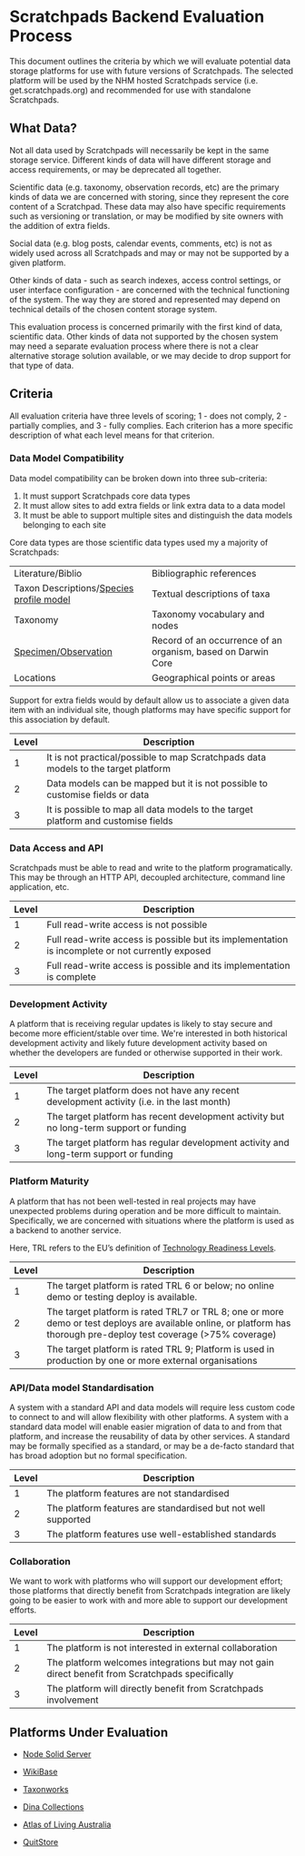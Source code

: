 # Scratchpads Backend Evaluation Process

This document outlines the criteria by which we will evaluate potential data storage platforms for use with future versions of Scratchpads. The selected platform will be used by the NHM hosted Scratchpads service (i.e. get.scratchpads.org) and recommended for use with standalone Scratchpads.

## What Data?

Not all data used by Scratchpads will necessarily be kept in the same storage service. Different kinds of data will have different storage and access requirements, or may be deprecated all together.

Scientific data (e.g. taxonomy, observation records, etc) are the primary kinds of data we are concerned with storing, since they represent the core content of a Scratchpad. These data may also have specific requirements such as versioning or translation, or may be modified by site owners with the addition of extra fields.

Social data (e.g. blog posts, calendar events, comments, etc) is not as widely used across all Scratchpads and may or may not be supported by a given platform.

Other kinds of data - such as search indexes, access control settings, or user interface configuration - are concerned with the technical functioning of the system. The way they are stored and represented may depend on technical details of the chosen content storage system.

This evaluation process is concerned primarily with the first kind of data, scientific data. Other kinds of data not supported by the chosen system may need a separate evaluation process where there is not a clear alternative storage solution available, or we may decide to drop support for that type of data.

## Criteria

All evaluation criteria have three levels of scoring; 1 - does not comply, 2 - partially complies, and 3 - fully complies. Each criterion has a more specific description of what each level means for that criterion.

### Data Model Compatibility

Data model compatibility can be broken down into three sub-criteria:

1. It must support Scratchpads core data types
2. It must allow sites to add extra fields or link extra data to a data model
3. It must be able to support multiple sites and distinguish the data models belonging to each site

Core data types are those scientific data types used my a majority of Scratchpads:

| | |
|-|-|
|Literature/Biblio|Bibliographic references|
|Taxon Descriptions/[Species profile model](https://tdwg.github.io/ontology/ontology/voc/SpeciesProfileModel.rdf)|Textual descriptions of taxa|
|Taxonomy|Taxonomy vocabulary and nodes|
|[Specimen/Observation](https://dwc.tdwg.org/terms/)|Record of an occurrence of an organism, based on Darwin Core|
|Locations|Geographical points or areas|

Support for extra fields would by default allow us to associate a given data item with an individual site,
though platforms may have specific support for this association by default.


|Level|Description|
|-|-|
|1|It is not practical/possible to map Scratchpads data models to the target platform|
|2|Data models can be mapped but it is not possible to customise fields or data|
|3|It is possible to map all data models to the target platform and customise fields|

### Data Access and API

Scratchpads must be able to read and write to the platform programatically.
This may be through an HTTP API, decoupled architecture, command line application, etc.

|Level|Description|
|-|-|
|1|Full read-write access is not possible|
|2|Full read-write access is possible but its implementation is incomplete or not currently exposed|
|3|Full read-write access is possible and its implementation is complete|

### Development Activity

A platform that is receiving regular updates is likely to stay secure and become more efficient/stable over time.
We're interested in both historical development activity and likely future development activity based on whether
the developers are funded or otherwise supported in their work.


|Level|Description|
|-|-|
|1|The target platform does not have any recent development activity (i.e. in the last month)|
|2|The target platform has recent development activity but no long-term support or funding|
|3|The target platform has regular development activity and long-term support or funding|


### Platform Maturity

A platform that has not been well-tested in real projects may have unexpected problems during operation and be more difficult to maintain. Specifically, we are concerned with situations where the platform is used as a backend to another service.

Here, TRL refers to the EU’s definition of [Technology Readiness Levels](https://ec.europa.eu/research/participants/data/ref/h2020/wp/2014_2015/annexes/h2020-wp1415-annex-g-trl_en.pdf).



|Level|Description|
|-|-|
|1|The target platform is rated TRL 6 or below; no online demo or testing deploy is available.|
|2|The target platform is rated TRL7 or TRL 8; one or more demo or test deploys are available online, or platform has thorough pre-deploy test coverage (>75% coverage)|
|3|The target platform is rated TRL 9; Platform is used in production by one or more external organisations|



### API/Data model Standardisation


A system with a standard API and data models will require less custom code to connect to and will allow flexibility with other platforms.
A system with a standard data model will enable easier migration of data to and from that platform, and increase the reusability of data by other services.
A standard may be formally specified as a standard, or may be a de-facto standard that has broad adoption but no formal specification.


|Level|Description|
|-|-|
|1|The platform features are not standardised|
|2|The platform features are standardised but not well supported|
|3|The platform features use well-established standards|



### Collaboration


We want to work with platforms who will support our development effort; those platforms that directly benefit from Scratchpads integration are likely going to be easier to work with and more able to support our development efforts.


|Level|Description|
|-|-|
|1|The platform is not interested in external collaboration|
|2|The platform welcomes integrations but may not gain direct benefit from Scratchpads specifically|
|3|The platform will directly benefit from Scratchpads involvement|


## Platforms Under Evaluation


-   [Node Solid Server](https://github.com/solid/node-solid-server/)

-   [WikiBase](https://www.wikiba.se/)

-   [Taxonworks](https://github.com/SpeciesFileGroup/taxonworks)

-   [Dina Collections](https://dina-demo-docs.nrm.se/docs/)

-   [Atlas of Living Australia](https://github.com/AtlasOfLivingAustralia/ala-install#setup-the-living-atlas-demo)

-   [QuitStore](https://github.com/AKSW/QuitStore)
